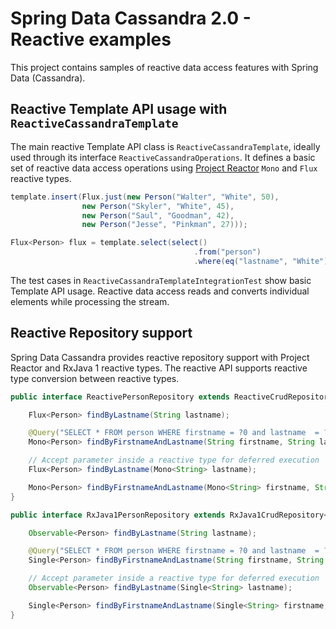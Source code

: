 # Spring Data Cassandra 2.0 - Reactive examples

This project contains samples of reactive data access features with Spring Data (Cassandra).

## Reactive Template API usage with `ReactiveCassandraTemplate`

The main reactive Template API class is `ReactiveCassandraTemplate`, ideally used through its interface `ReactiveCassandraOperations`. It defines a basic set of reactive data access operations using [Project Reactor](https://projectreactor.io) `Mono` and `Flux` reactive types.

```java
template.insert(Flux.just(new Person("Walter", "White", 50),
				new Person("Skyler", "White", 45),
				new Person("Saul", "Goodman", 42),
				new Person("Jesse", "Pinkman", 27)));

Flux<Person> flux = template.select(select()
                                         .from("person")
                                         .where(eq("lastname", "White")), Person.class);
```

The test cases in `ReactiveCassandraTemplateIntegrationTest` show basic Template API usage.
Reactive data access reads and converts individual elements while processing the stream.


## Reactive Repository support

Spring Data Cassandra provides reactive repository support with Project Reactor and RxJava 1 reactive types. The reactive API supports reactive type conversion between reactive types.

```java
public interface ReactivePersonRepository extends ReactiveCrudRepository<Person, String> {

	Flux<Person> findByLastname(String lastname);

	@Query("SELECT * FROM person WHERE firstname = ?0 and lastname  = ?1")
	Mono<Person> findByFirstnameAndLastname(String firstname, String lastname);

	// Accept parameter inside a reactive type for deferred execution
	Flux<Person> findByLastname(Mono<String> lastname);

	Mono<Person> findByFirstnameAndLastname(Mono<String> firstname, String lastname);
}
```

```java
public interface RxJava1PersonRepository extends RxJava1CrudRepository<Person, String> {

	Observable<Person> findByLastname(String lastname);

	@Query("SELECT * FROM person WHERE firstname = ?0 and lastname  = ?1")
	Single<Person> findByFirstnameAndLastname(String firstname, String lastname);

	// Accept parameter inside a reactive type for deferred execution
	Observable<Person> findByLastname(Single<String> lastname);

	Single<Person> findByFirstnameAndLastname(Single<String> firstname, String lastname);
}
```
